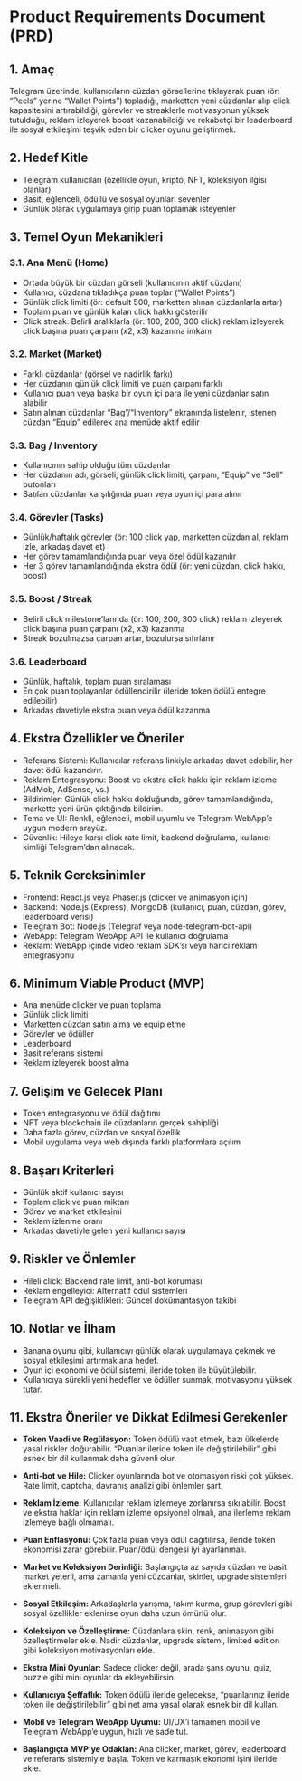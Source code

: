 # Product Requirements Document (PRD)

## 1. Amaç
Telegram üzerinde, kullanıcıların cüzdan görsellerine tıklayarak puan (ör: “Peels” yerine “Wallet Points”) topladığı, marketten yeni cüzdanlar alıp click kapasitesini artırabildiği, görevler ve streaklerle motivasyonun yüksek tutulduğu, reklam izleyerek boost kazanabildiği ve rekabetçi bir leaderboard ile sosyal etkileşimi teşvik eden bir clicker oyunu geliştirmek.

## 2. Hedef Kitle
- Telegram kullanıcıları (özellikle oyun, kripto, NFT, koleksiyon ilgisi olanlar)
- Basit, eğlenceli, ödüllü ve sosyal oyunları sevenler
- Günlük olarak uygulamaya girip puan toplamak isteyenler

## 3. Temel Oyun Mekanikleri
### 3.1. Ana Menü (Home)
- Ortada büyük bir cüzdan görseli (kullanıcının aktif cüzdanı)
- Kullanıcı, cüzdana tıkladıkça puan toplar (“Wallet Points”)
- Günlük click limiti (ör: default 500, marketten alınan cüzdanlarla artar)
- Toplam puan ve günlük kalan click hakkı gösterilir
- Click streak: Belirli aralıklarla (ör: 100, 200, 300 click) reklam izleyerek click başına puan çarpanı (x2, x3) kazanma imkanı

### 3.2. Market (Market)
- Farklı cüzdanlar (görsel ve nadirlik farkı)
- Her cüzdanın günlük click limiti ve puan çarpanı farklı
- Kullanıcı puan veya başka bir oyun içi para ile yeni cüzdanlar satın alabilir
- Satın alınan cüzdanlar “Bag”/“Inventory” ekranında listelenir, istenen cüzdan “Equip” edilerek ana menüde aktif edilir

### 3.3. Bag / Inventory
- Kullanıcının sahip olduğu tüm cüzdanlar
- Her cüzdanın adı, görseli, günlük click limiti, çarpanı, “Equip” ve “Sell” butonları
- Satılan cüzdanlar karşılığında puan veya oyun içi para alınır

### 3.4. Görevler (Tasks)
- Günlük/haftalık görevler (ör: 100 click yap, marketten cüzdan al, reklam izle, arkadaş davet et)
- Her görev tamamlandığında puan veya özel ödül kazanılır
- Her 3 görev tamamlandığında ekstra ödül (ör: yeni cüzdan, click hakkı, boost)

### 3.5. Boost / Streak
- Belirli click milestone’larında (ör: 100, 200, 300 click) reklam izleyerek click başına puan çarpanı (x2, x3) kazanma
- Streak bozulmazsa çarpan artar, bozulursa sıfırlanır

### 3.6. Leaderboard
- Günlük, haftalık, toplam puan sıralaması
- En çok puan toplayanlar ödüllendirilir (ileride token ödülü entegre edilebilir)
- Arkadaş davetiyle ekstra puan veya ödül kazanma

## 4. Ekstra Özellikler ve Öneriler
- Referans Sistemi: Kullanıcılar referans linkiyle arkadaş davet edebilir, her davet ödül kazandırır.
- Reklam Entegrasyonu: Boost ve ekstra click hakkı için reklam izleme (AdMob, AdSense, vs.)
- Bildirimler: Günlük click hakkı dolduğunda, görev tamamlandığında, markette yeni ürün çıktığında bildirim.
- Tema ve UI: Renkli, eğlenceli, mobil uyumlu ve Telegram WebApp’e uygun modern arayüz.
- Güvenlik: Hileye karşı click rate limit, backend doğrulama, kullanıcı kimliği Telegram’dan alınacak.

## 5. Teknik Gereksinimler
- Frontend: React.js veya Phaser.js (clicker ve animasyon için)
- Backend: Node.js (Express), MongoDB (kullanıcı, puan, cüzdan, görev, leaderboard verisi)
- Telegram Bot: Node.js (Telegraf veya node-telegram-bot-api)
- WebApp: Telegram WebApp API ile kullanıcı doğrulama
- Reklam: WebApp içinde video reklam SDK’sı veya harici reklam entegrasyonu

## 6. Minimum Viable Product (MVP)
- Ana menüde clicker ve puan toplama
- Günlük click limiti
- Marketten cüzdan satın alma ve equip etme
- Görevler ve ödüller
- Leaderboard
- Basit referans sistemi
- Reklam izleyerek boost alma

## 7. Gelişim ve Gelecek Planı
- Token entegrasyonu ve ödül dağıtımı
- NFT veya blockchain ile cüzdanların gerçek sahipliği
- Daha fazla görev, cüzdan ve sosyal özellik
- Mobil uygulama veya web dışında farklı platformlara açılım

## 8. Başarı Kriterleri
- Günlük aktif kullanıcı sayısı
- Toplam click ve puan miktarı
- Görev ve market etkileşimi
- Reklam izlenme oranı
- Arkadaş davetiyle gelen yeni kullanıcı sayısı

## 9. Riskler ve Önlemler
- Hileli click: Backend rate limit, anti-bot koruması
- Reklam engelleyici: Alternatif ödül sistemleri
- Telegram API değişiklikleri: Güncel dokümantasyon takibi

## 10. Notlar ve İlham
- Banana oyunu gibi, kullanıcıyı günlük olarak uygulamaya çekmek ve sosyal etkileşimi artırmak ana hedef.
- Oyun içi ekonomi ve ödül sistemi, ileride token ile büyütülebilir.
- Kullanıcıya sürekli yeni hedefler ve ödüller sunmak, motivasyonu yüksek tutar. 

## 11. Ekstra Öneriler ve Dikkat Edilmesi Gerekenler

- **Token Vaadi ve Regülasyon:**  Token ödülü vaat etmek, bazı ülkelerde yasal riskler doğurabilir. “Puanlar ileride token ile değiştirilebilir” gibi esnek bir dil kullanmak daha güvenli olur.

- **Anti-bot ve Hile:**  Clicker oyunlarında bot ve otomasyon riski çok yüksek. Rate limit, captcha, davranış analizi gibi önlemler şart.

- **Reklam İzleme:**  Kullanıcılar reklam izlemeye zorlanırsa sıkılabilir. Boost ve ekstra haklar için reklam izleme opsiyonel olmalı, ana ilerleme reklam izlemeye bağlı olmamalı.

- **Puan Enflasyonu:**  Çok fazla puan veya ödül dağıtılırsa, ileride token ekonomisi zarar görebilir. Puan/ödül dengesi iyi ayarlanmalı.

- **Market ve Koleksiyon Derinliği:**  Başlangıçta az sayıda cüzdan ve basit market yeterli, ama zamanla yeni cüzdanlar, skinler, upgrade sistemleri eklenmeli.

- **Sosyal Etkileşim:**  Arkadaşlarla yarışma, takım kurma, grup görevleri gibi sosyal özellikler eklenirse oyun daha uzun ömürlü olur.

- **Koleksiyon ve Özelleştirme:**  Cüzdanlara skin, renk, animasyon gibi özelleştirmeler ekle. Nadir cüzdanlar, upgrade sistemi, limited edition gibi koleksiyon motivasyonları ekle.

- **Ekstra Mini Oyunlar:**  Sadece clicker değil, arada şans oyunu, quiz, puzzle gibi mini oyunlar da ekleyebilirsin.

- **Kullanıcıya Şeffaflık:**  Token ödülü ileride gelecekse, “puanlarınız ileride token ile değiştirilebilir” gibi net ama yasal olarak esnek bir dil kullan.

- **Mobil ve Telegram WebApp Uyumu:**  UI/UX’i tamamen mobil ve Telegram WebApp’e uygun, hızlı ve sade tut.

- **Başlangıçta MVP’ye Odaklan:**  Ana clicker, market, görev, leaderboard ve referans sistemiyle başla. Token ve karmaşık ekonomi işini ileride ekle. 